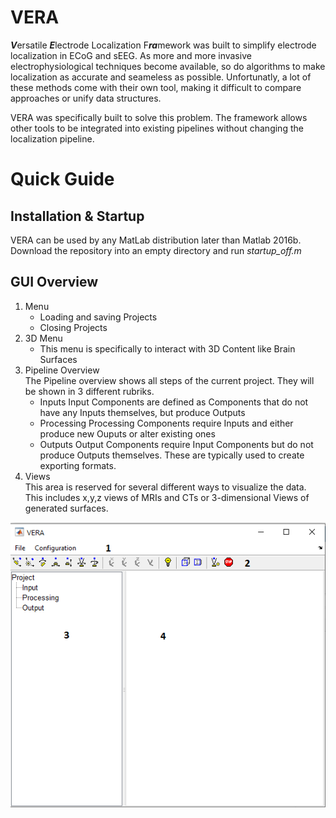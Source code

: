 # VERA
***V***ersatile ***E***lectrode Localization F***ra***mework was built to simplify electrode localization in ECoG and sEEG. As more and more invasive electrophysiological techniques become available, so do algorithms to make localization as accurate and seameless as possible. Unfortunatly, a lot of these methods come with their own tool, making it difficult to compare approaches or unify data structures.

VERA was specifically built to solve this problem. The framework allows other tools to be integrated into existing pipelines without changing the localization pipeline.

# Quick Guide
## Installation & Startup
VERA can be used by any MatLab distribution later than Matlab 2016b. Download the repository into an empty directory and run *startup_off.m*

## GUI Overview

1. Menu
    * Loading and saving Projects
    * Closing Projects
1. 3D Menu
    * This menu is specifically to interact with 3D Content like Brain Surfaces
1. Pipeline Overview  
The Pipeline overview shows all steps of the current project. They will be shown in 3 different rubriks.
    * Inputs
Input Components are defined as Components that do not have any Inputs themselves, but produce Outputs
    * Processing
Processing Components require Inputs and either produce new Ouputs or alter existing ones
    * Outputs
Output Components require Input Components but do not produce Outputs themselves. These are typically used to create exporting formats.
1. Views  
This area is reserved for several different ways to visualize the data. This includes x,y,z views of MRIs and CTs or 3-dimensional Views of generated surfaces.

![VERA Startup](/images/VERA_empty.png)


